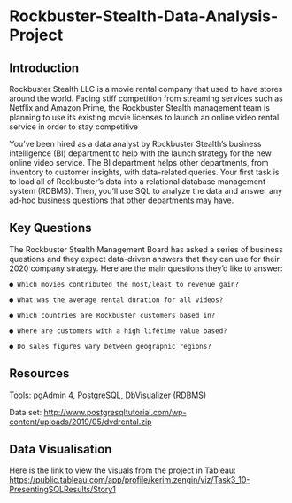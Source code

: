 # Rockbuster-Stealth-Data-Analysis-Project


## Introduction
Rockbuster Stealth LLC is a movie rental company that used to have stores around the world. Facing stiff competition from streaming services such as Netflix and Amazon Prime, the Rockbuster Stealth management team is planning to use its existing movie licenses to launch an online video rental service in order to stay competitive

You’ve been hired as a data analyst by Rockbuster Stealth’s business intelligence (BI)
department to help with the launch strategy for the new online video service. The BI
department helps other departments, from inventory to customer insights, with data-related
queries. Your first task is to load all of Rockbuster’s data into a relational database
management system (RDBMS). Then, you’ll use SQL to analyze the data and answer any
ad-hoc business questions that other departments may have.


## Key Questions
The Rockbuster Stealth Management Board has asked a series of business questions and they expect data-driven answers that they can use for their 2020 company strategy. Here are the main questions they’d like to answer:
```
● Which movies contributed the most/least to revenue gain?

● What was the average rental duration for all videos?

● Which countries are Rockbuster customers based in?

● Where are customers with a high lifetime value based?

● Do sales figures vary between geographic regions?
```

## Resources
Tools: pgAdmin 4, PostgreSQL, DbVisualizer (RDBMS)

Data set: http://www.postgresqltutorial.com/wp-content/uploads/2019/05/dvdrental.zip

## Data Visualisation
Here is the link to view the visuals from the project in Tableau: https://public.tableau.com/app/profile/kerim.zengin/viz/Task3_10-PresentingSQLResults/Story1
